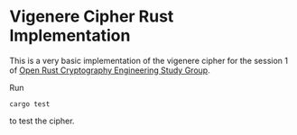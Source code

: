 # Vigenere Cipher Rust Implementation

This is a very basic implementation of the vigenere cipher for the session 1 of [Open Rust Cryptography Engineering Study Group](https://hackmd.io/@thor314/ryEWRY6Qs).

Run

```ignore
cargo test
```

to test the cipher.
